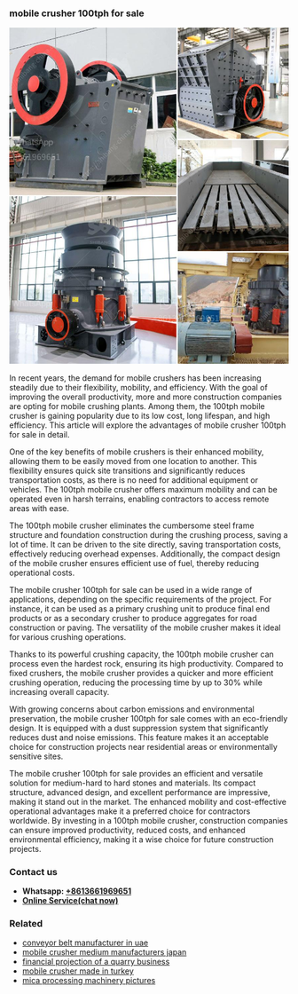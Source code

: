 <h3>mobile crusher 100tph for sale</h3><img src='1708587096.jpg' alt=''><p>In recent years, the demand for mobile crushers has been increasing steadily due to their flexibility, mobility, and efficiency. With the goal of improving the overall productivity, more and more construction companies are opting for mobile crushing plants. Among them, the 100tph mobile crusher is gaining popularity due to its low cost, long lifespan, and high efficiency. This article will explore the advantages of mobile crusher 100tph for sale in detail.</p><p>One of the key benefits of mobile crushers is their enhanced mobility, allowing them to be easily moved from one location to another. This flexibility ensures quick site transitions and significantly reduces transportation costs, as there is no need for additional equipment or vehicles. The 100tph mobile crusher offers maximum mobility and can be operated even in harsh terrains, enabling contractors to access remote areas with ease.</p><p>The 100tph mobile crusher eliminates the cumbersome steel frame structure and foundation construction during the crushing process, saving a lot of time. It can be driven to the site directly, saving transportation costs, effectively reducing overhead expenses. Additionally, the compact design of the mobile crusher ensures efficient use of fuel, thereby reducing operational costs.</p><p>The mobile crusher 100tph for sale can be used in a wide range of applications, depending on the specific requirements of the project. For instance, it can be used as a primary crushing unit to produce final end products or as a secondary crusher to produce aggregates for road construction or paving. The versatility of the mobile crusher makes it ideal for various crushing operations.</p><p>Thanks to its powerful crushing capacity, the 100tph mobile crusher can process even the hardest rock, ensuring its high productivity. Compared to fixed crushers, the mobile crusher provides a quicker and more efficient crushing operation, reducing the processing time by up to 30% while increasing overall capacity.</p><p>With growing concerns about carbon emissions and environmental preservation, the mobile crusher 100tph for sale comes with an eco-friendly design. It is equipped with a dust suppression system that significantly reduces dust and noise emissions. This feature makes it an acceptable choice for construction projects near residential areas or environmentally sensitive sites.</p><p>The mobile crusher 100tph for sale provides an efficient and versatile solution for medium-hard to hard stones and materials. Its compact structure, advanced design, and excellent performance are impressive, making it stand out in the market. The enhanced mobility and cost-effective operational advantages make it a preferred choice for contractors worldwide. By investing in a 100tph mobile crusher, construction companies can ensure improved productivity, reduced costs, and enhanced environmental efficiency, making it a wise choice for future construction projects.</p><h3>Contact us</h3><ul><li><strong>Whatsapp:&nbsp;<a href="https://wa.me/8613661969651">+8613661969651</a></strong></li><li><a href="https://swt.shibang-china.com/?git&amp;zhl&amp;mobile crusher 100tph for sale"><strong>Online Service(chat now)</strong></a></li></ul><h3>Related</h3><ul><li><a href='conveyor belt manufacturer in uae.md'>conveyor belt manufacturer in uae</a></li><li><a href='mobile crusher medium manufacturers japan.md'>mobile crusher medium manufacturers japan</a></li><li><a href='financial projection of a quarry business.md'>financial projection of a quarry business</a></li><li><a href='mobile crusher made in turkey.md'>mobile crusher made in turkey</a></li><li><a href='mica processing machinery pictures.md'>mica processing machinery pictures</a></li></ul>